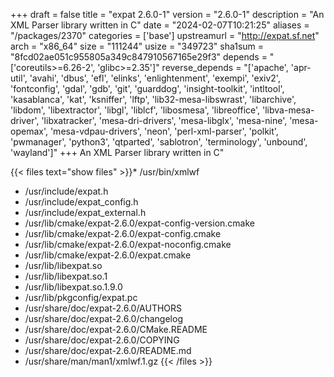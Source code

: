 +++
draft = false
title = "expat 2.6.0-1"
version = "2.6.0-1"
description = "An XML Parser library written in C"
date = "2024-02-07T10:21:25"
aliases = "/packages/2370"
categories = ['base']
upstreamurl = "http://expat.sf.net"
arch = "x86_64"
size = "111244"
usize = "349723"
sha1sum = "8fcd02ae051c955805a349c847910567165e29f3"
depends = "['coreutils>=6.26-2', 'glibc>=2.35']"
reverse_depends = "['apache', 'apr-util', 'avahi', 'dbus', 'efl', 'elinks', 'enlightenment', 'exempi', 'exiv2', 'fontconfig', 'gdal', 'gdb', 'git', 'guarddog', 'insight-toolkit', 'intltool', 'kasablanca', 'kat', 'ksniffer', 'lftp', 'lib32-mesa-libswrast', 'libarchive', 'libdom', 'libextractor', 'libgl', 'liblcf', 'libosmesa', 'libreoffice', 'libva-mesa-driver', 'libxatracker', 'mesa-dri-drivers', 'mesa-libglx', 'mesa-nine', 'mesa-opemax', 'mesa-vdpau-drivers', 'neon', 'perl-xml-parser', 'polkit', 'pwmanager', 'python3', 'qtparted', 'sablotron', 'terminology', 'unbound', 'wayland']"
+++
An XML Parser library written in C"

{{< files text="show files" >}}* /usr/bin/xmlwf
* /usr/include/expat.h
* /usr/include/expat_config.h
* /usr/include/expat_external.h
* /usr/lib/cmake/expat-2.6.0/expat-config-version.cmake
* /usr/lib/cmake/expat-2.6.0/expat-config.cmake
* /usr/lib/cmake/expat-2.6.0/expat-noconfig.cmake
* /usr/lib/cmake/expat-2.6.0/expat.cmake
* /usr/lib/libexpat.so
* /usr/lib/libexpat.so.1
* /usr/lib/libexpat.so.1.9.0
* /usr/lib/pkgconfig/expat.pc
* /usr/share/doc/expat-2.6.0/AUTHORS
* /usr/share/doc/expat-2.6.0/changelog
* /usr/share/doc/expat-2.6.0/CMake.README
* /usr/share/doc/expat-2.6.0/COPYING
* /usr/share/doc/expat-2.6.0/README.md
* /usr/share/man/man1/xmlwf.1.gz
{{< /files >}}